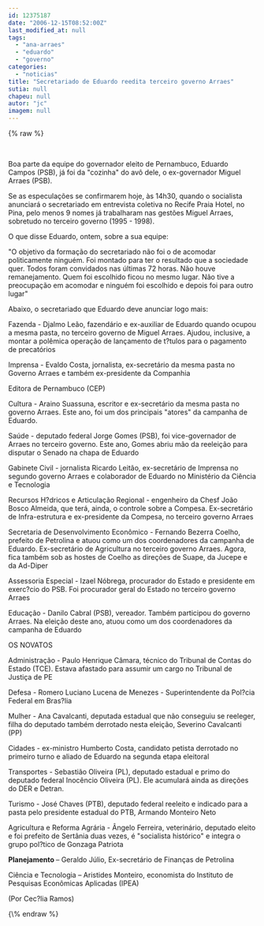```yaml
---
id: 12375187
date: "2006-12-15T08:52:00Z"
last_modified_at: null
tags:
  - "ana-arraes"
  - "eduardo"
  - "governo"
categories:
  - "noticias"
title: "Secretariado de Eduardo reedita terceiro governo Arraes"
sutia: null
chapeu: null
autor: "jc"
imagem: null
---
```

{\% raw %}
<p>&nbsp;<br /></p>
<p>Boa parte da equipe do governador eleito de Pernambuco, Eduardo Campos (PSB), j&aacute; foi da "cozinha" do av&ocirc; dele, o ex-governador Miguel Arraes (PSB).</p>
<p>Se as especula&ccedil;&otilde;es se confirmarem hoje, &agrave;s 14h30, quando o socialista anunciar&aacute; o secretariado em entrevista coletiva no Recife Praia Hotel, no Pina, pelo menos 9 nomes j&aacute; trabalharam nas gest&otilde;es Miguel Arraes, sobretudo no terceiro governo (1995 - 1998).</p>
<p>O que disse Eduardo, ontem, sobre a sua equipe:</p>
<p>"O objetivo da forma&ccedil;&atilde;o do secretariado n&atilde;o foi o de acomodar politicamente ningu&eacute;m. Foi montado para ter o resultado que a sociedade quer. Todos foram convidados nas &uacute;ltimas 72 horas. N&atilde;o houve remanejamento. Quem foi escolhido ficou no mesmo lugar. N&atilde;o tive a preocupa&ccedil;&atilde;o em acomodar e ningu&eacute;m foi escolhido e depois foi para outro lugar"</p>
<p>Abaixo, o secretariado que Eduardo deve anunciar&nbsp;logo mais:&nbsp;</p>
<p>Fazenda - Djalmo Le&atilde;o, fazend&aacute;rio e ex-auxiliar de Eduardo quando ocupou a mesma pasta, no terceiro governo de Miguel Arraes. Ajudou, inclusive, a montar a pol&ecirc;mica opera&ccedil;&atilde;o de lan&ccedil;amento de t?tulos para o pagamento de precat&oacute;rios</p>
<p>Imprensa - Evaldo Costa, jornalista, ex-secret&aacute;rio da mesma pasta no Governo Arraes e tamb&eacute;m ex-presidente da Companhia</p>
<p>Editora de Pernambuco (CEP) <br /></p>
<p>Cultura - Araino Suassuna, escritor e ex-secret&aacute;rio da mesma pasta no governo Arraes. Este ano, foi um dos principais "atores" da campanha de Eduardo. <br /></p>
<p>Sa&uacute;de - deputado federal Jorge Gomes (PSB), foi vice-governador de Arraes no terceiro governo. Este ano, Gomes abriu m&atilde;o da reelei&ccedil;&atilde;o para disputar o Senado na chapa de Eduardo</p>
<p>Gabinete Civil - jornalista Ricardo Leit&atilde;o, ex-secret&aacute;rio de Imprensa no segundo governo Arraes e colaborador de Eduardo no Minist&eacute;rio da Ci&ecirc;ncia e Tecnologia</p>
<p>Recursos H?dricos e Articula&ccedil;&atilde;o Regional - engenheiro da Chesf Jo&atilde;o Bosco Almeida, que ter&aacute;, ainda, o controle sobre a Compesa. Ex-secret&aacute;rio de Infra-estrutura e ex-presidente da Compesa, no terceiro governo Arraes</p>
<p>Secretaria de Desenvolvimento Econ&ocirc;mico - Fernando Bezerra Coelho, prefeito de Petrolina e atuou como um dos coordenadores da campanha de Eduardo. Ex-secret&aacute;rio de Agricultura no terceiro governo Arraes. Agora, fica tamb&eacute;m sob as hostes de Coelho as dire&ccedil;&otilde;es de Suape, da Jucepe e da Ad-Diper</p>
<p>Assessoria Especial - Izael N&oacute;brega, procurador do Estado e presidente em exerc?cio do PSB. Foi procurador geral do Estado no terceiro governo Arraes</p>
<p>Educa&ccedil;&atilde;o - Danilo Cabral (PSB), vereador. Tamb&eacute;m participou do governo Arraes. Na elei&ccedil;&atilde;o deste ano, atuou como um dos coordenadores da campanha de Eduardo</p>
<p>OS NOVATOS</p>
<p>Administra&ccedil;&atilde;o - Paulo Henrique C&acirc;mara, t&eacute;cnico do Tribunal de Contas do Estado (TCE). Estava afastado para assumir um cargo no Tribunal de Justi&ccedil;a de PE</p>
<p>Defesa - Romero Luciano Lucena de Menezes - Superintendente da Pol?cia Federal em Bras?lia</p>
<p>Mulher - Ana Cavalcanti, deputada estadual que n&atilde;o conseguiu se reeleger, filha do deputado tamb&eacute;m derrotado nesta elei&ccedil;&atilde;o, Severino Cavalcanti (PP)</p>
<p>Cidades - ex-ministro Humberto Costa, candidato petista derrotado no primeiro turno e aliado de Eduardo na segunda etapa eleitoral</p>
<p>Transportes - Sebasti&atilde;o Oliveira (PL), deputado estadual e primo do deputado federal Inoc&ecirc;ncio Oliveira (PL). Ele acumular&aacute; ainda as dire&ccedil;&otilde;es do DER e Detran.</p>
<p>Turismo - Jos&eacute; Chaves (PTB), deputado federal reeleito e indicado para a pasta pelo presidente estadual do PTB, Armando Monteiro Neto</p>
<p>Agricultura e Reforma Agr&aacute;ria - &Acirc;ngelo Ferreira, veterin&aacute;rio, deputado eleito e foi prefeito de Sert&acirc;nia duas vezes, &eacute; "socialista hist&oacute;rico" e integra o grupo pol?tico de Gonzaga Patriota</p>
<p><strong>Planejamento </strong>&ndash; Geraldo J&uacute;lio, Ex-secret&aacute;rio de Finan&ccedil;as de Petrolina</p>
<p>Ci&ecirc;ncia e Tecnologia &ndash; Aristides Monteiro, economista do Instituto de Pesquisas Econ&ocirc;micas Aplicadas (IPEA)</p>
<p>(Por Cec?lia Ramos)</p>
{\% endraw %}